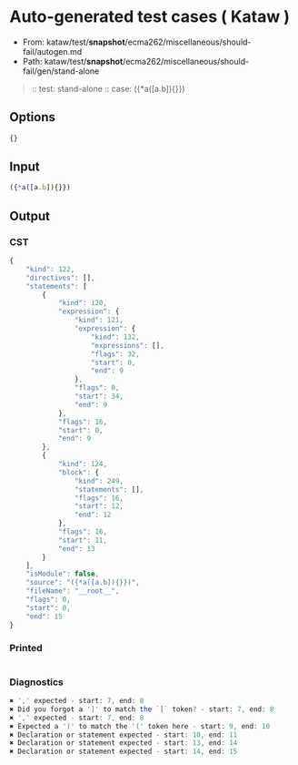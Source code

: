 # Auto-generated test cases ( Kataw )
- From: kataw/test/__snapshot__/ecma262/miscellaneous/should-fail/autogen.md
- Path: kataw/test/__snapshot__/ecma262/miscellaneous/should-fail/gen/stand-alone
> :: test: stand-alone
> :: case: ({*a([a.b]){}})
## Options

`````js
{}
`````
## Input

`````js
({*a([a.b]){}})
`````
## Output

### CST

```javascript
{
    "kind": 122,
    "directives": [],
    "statements": [
        {
            "kind": 120,
            "expression": {
                "kind": 121,
                "expression": {
                    "kind": 132,
                    "expressions": [],
                    "flags": 32,
                    "start": 0,
                    "end": 9
                },
                "flags": 0,
                "start": 34,
                "end": 9
            },
            "flags": 16,
            "start": 0,
            "end": 9
        },
        {
            "kind": 124,
            "block": {
                "kind": 249,
                "statements": [],
                "flags": 16,
                "start": 12,
                "end": 12
            },
            "flags": 16,
            "start": 11,
            "end": 13
        }
    ],
    "isModule": false,
    "source": "({*a([a.b]){}})",
    "fileName": "__root__",
    "flags": 0,
    "start": 0,
    "end": 15
}
```

### Printed

```javascript

```

### Diagnostics

```javascript
✖ ',' expected - start: 7, end: 8
✖ Did you forgot a ']' to match the `[` token? - start: 7, end: 8
✖ ',' expected - start: 7, end: 8
✖ Expected a ')' to match the '(' token here - start: 9, end: 10
✖ Declaration or statement expected - start: 10, end: 11
✖ Declaration or statement expected - start: 13, end: 14
✖ Declaration or statement expected - start: 14, end: 15

```

